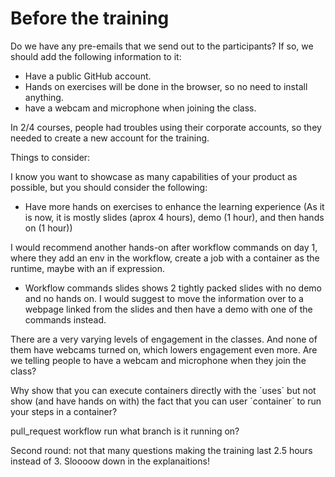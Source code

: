 # Before the training
Do we have any pre-emails that we send out to the participants? If so, we should add the following information to it:
- Have a public GitHub account.
- Hands on exercises will be done in the browser, so no need to install anything.
- have a webcam and microphone when joining the class.

In 2/4 courses, people had troubles using their corporate accounts, so they needed to create a new account for the training.


Things to consider:

I know you want to showcase as many capabilities of your product as possible, but you should consider the following:
- Have more hands on exercises to enhance the learning experience (As it is now, it is mostly slides (aprox 4 hours), demo (1 hour), and then hands on (1 hour))

I would recommend another hands-on after workflow commands on day 1, where they add an env in the workflow, create a job with a container as the runtime, maybe with an if expression.

- Workflow commands slides shows 2 tightly packed slides with no demo and no hands on. I would suggest to move the information over to a webpage linked from the slides and then have a demo with one of the commands instead.


There are a very varying levels of engagement in the classes. And none of them have webcams turned on, which lowers engagement even more. Are we telling people to have a webcam and microphone when they join the class?


Why show that you can execute containers directly with the ´uses´ but not show (and have hands on with) the fact that you can user ´container´ to run your steps in a container?

pull_request workflow run what branch is it running on?

Second round: not that many questions making the training last 2.5 hours instead of 3.
Sloooow down in the explanaitions!
